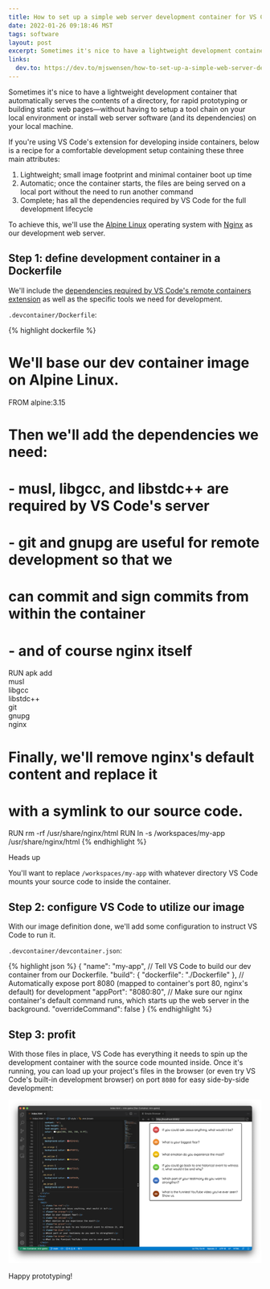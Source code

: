 ```yaml
---
title: How to set up a simple web server development container for VS Code
date: 2022-01-26 09:18:46 MST
tags: software
layout: post
excerpt: Sometimes it's nice to have a lightweight development container that automatically serves the contents of a directory, for rapid prototyping or building static web pages—without having to setup a tool chain on your local environment or install web server software on your local machine.
links:
  dev.to: https://dev.to/mjswensen/how-to-set-up-a-simple-web-server-development-container-for-vs-code-5d45
---
```


Sometimes it's nice to have a lightweight development container that automatically serves the contents of a directory, for rapid prototyping or building static web pages—without having to setup a tool chain on your local environment or install web server software (and its dependencies) on your local machine.

If you're using VS Code's extension for developing inside containers, below is a recipe for a comfortable development setup containing these three main attributes:

1. Lightweight; small image footprint and minimal container boot up time
2. Automatic; once the container starts, the files are being served on a local port without the need to run another command
3. Complete; has all the dependencies required by VS Code for the full development lifecycle

To achieve this, we'll use the [Alpine Linux](https://alpinelinux.org/) operating system with [Nginx](https://nginx.org/en/) as our development web server.

## Step 1: define development container in a Dockerfile

We'll include the [dependencies required by VS Code's remote containers extension](https://code.visualstudio.com/docs/remote/linux#_remote-host-container-wsl-linux-prerequisites) as well as the specific tools we need for development.

`.devcontainer/Dockerfile`:

{% highlight dockerfile %}
# We'll base our dev container image on Alpine Linux.
FROM alpine:3.15

# Then we'll add the dependencies we need:
# - musl, libgcc, and libstdc++ are required by VS Code's server
# - git and gnupg are useful for remote development so that we
#   can commit and sign commits from within the container
# - and of course nginx itself
RUN apk add \
  musl \
  libgcc \
  libstdc++ \
  git \
  gnupg \
  nginx

# Finally, we'll remove nginx's default content and replace it
# with a symlink to our source code.

RUN rm -rf /usr/share/nginx/html
RUN ln -s /workspaces/my-app /usr/share/nginx/html
{% endhighlight %}

<div class="cards tip">
  <div class="card">
    <div class="card-title">Heads up</div>
    <div class="card-body">
      <p>You'll want to replace <code>/workspaces/my-app</code> with whatever directory VS Code mounts your source code to inside the container.</p>
    </div>
  </div>
</div>

## Step 2: configure VS Code to utilize our image

With our image definition done, we'll add some configuration to instruct VS Code to run it.

`.devcontainer/devcontainer.json`:

{% highlight json %}
{
  "name": "my-app",
  // Tell VS Code to build our dev container from our Dockerfile.
  "build": {
    "dockerfile": "./Dockerfile"
  },
  // Automatically expose port 8080 (mapped to container's port 80, nginx's default) for development
  "appPort": "8080:80",
  // Make sure our nginx container's default command runs, which starts up the web server in the background.
  "overrideCommand": false
}
{% endhighlight %}

## Step 3: profit

With those files in place, VS Code has everything it needs to spin up the development container with the source code mounted inside. Once it's running, you can load up your project's files in the browser (or even try VS Code's built-in development browser) on port `8080` for easy side-by-side development:

![screenshot of code and browser side-by-side](/blog/images/simple-web-server-development-container-vs-code.png)

Happy prototyping!

